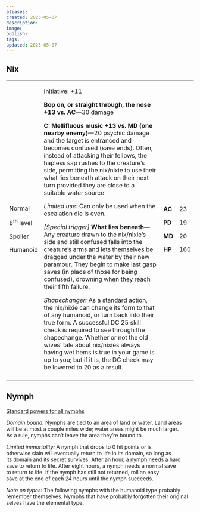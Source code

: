 ```yaml
---
aliases: 
created: 2023-05-07
description: 
image: 
publish: 
tags: 
updated: 2023-05-07
---
```


## Nix

<table>
<colgroup>
<col style="width: 16%" />
<col style="width: 71%" />
<col style="width: 5%" />
<col style="width: 6%" />
</colgroup>
<tbody>
<tr class="odd">
<td><p>Normal</p>
<p>8<sup>th</sup> level</p>
<p>Spoiler</p>
<p>Humanoid</p></td>
<td><p>Initiative: +11</p>
<p><strong>Bop on, or straight through, the nose +13 vs. AC</strong>—30
damage</p>
<p><strong>C: Mellifluous music +13 vs. MD (one nearby
enemy)</strong>—20 psychic damage and the target is entranced and
becomes confused (save ends). Often, instead of attacking their fellows,
the hapless sap rushes to the creature’s side, permitting the nix/nixie
to use their what lies beneath attack on their next turn provided they
are close to a suitable water source</p>
<p><em>Limited use:</em> Can only be used when the escalation die is
even.</p>
<p><em>[Special trigger]</em> <strong>What lies beneath</strong>—Any
creature drawn to the nix/nixie’s side and still confused falls into the
creature’s arms and lets themselves be dragged under the water by their
new paramour. They begin to make last gasp saves (in place of those for
being confused), drowning when they reach their fifth failure.</p>
<p><em>Shapechanger:</em> As a standard action, the nix/nixie can change
its form to that of any humanoid, or turn back into their true form. A
successful DC 25 skill check is required to see through the shapechange.
Whether or not the old wives’ tale about nix/nixies always having wet
hems is true in your game is up to you; but if it is, the DC check may
be lowered to 20 as a result.</p></td>
<td><p><strong>AC</strong></p>
<p><strong>PD</strong></p>
<p><strong>MD</strong></p>
<p><strong>HP</strong></p></td>
<td><p>23</p>
<p>19</p>
<p>20</p>
<p>160</p></td>
</tr>
<tr class="even">
<td></td>
<td></td>
<td></td>
<td></td>
</tr>
</tbody>
</table>

## Nymph

<u>Standard powers for all nymphs</u>

*Domain bound:* Nymphs are tied to an area of land or water. Land areas  
will be at most a couple miles wide; water areas might be much larger.  
As a rule, nymphs can’t leave the area they’re bound to.

*Limited immortality:* A nymph that drops to 0 hit points or is  
otherwise slain will eventually return to life in its domain, so long as  
its domain and its secret survives. After an hour, a nymph needs a hard  
save to return to life. After eight hours, a nymph needs a normal save  
to return to life. If the nymph has still not returned, roll an easy  
save at the end of each 24 hours until the nymph succeeds.

*Note on types:* The following nymphs with the humanoid type probably  
remember themselves. Nymphs that have probably forgotten their original  
selves have the elemental type.

